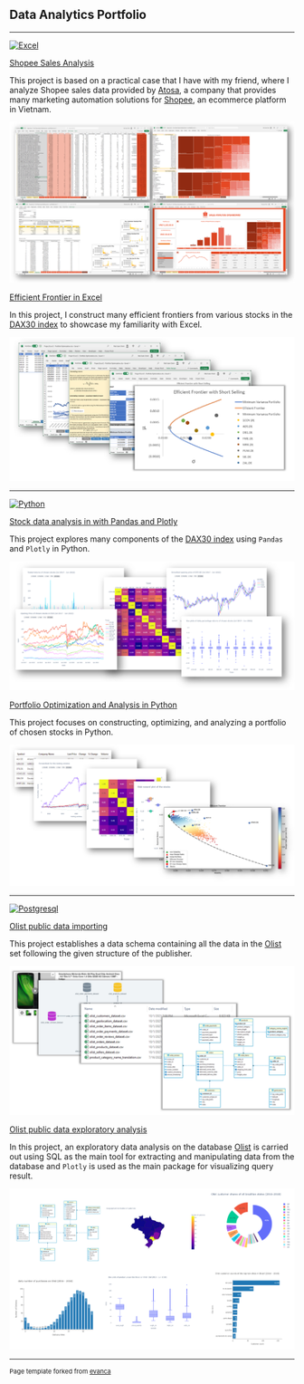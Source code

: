 ## Data Analytics Portfolio

---

[![Excel](https://img.shields.io/badge/Microsoft_Excel-217346?style=for-the-badge&logo=microsoft-excel&logoColor=white)](https://www.microsoft.com/en-us/microsoft-365/excel)

[Shopee Sales Analysis](https://chinhmaigit.github.io/Project-Excel-1/)

This project is based on a practical case that I have with my friend, where I analyze Shopee sales data provided by [Atosa](https://app.atosa.asia/), a company that provides many marketing automation solutions for [Shopee](https://shopee.vn/), an ecommerce platform in Vietnam. 

<img src="images/projectexcel1.png?raw=true"/>


[Efficient Frontier in Excel](https://chinhmaigit.github.io/Project-Excel-2/)

In this project, I construct many efficient frontiers from various stocks in the [DAX30 index](t.ly/OkEF) to showcase my familiarity with Excel.

<img src="images/projectexcel2.png?raw=true"/>

---

[![Python](https://img.shields.io/badge/Python-FFD43B?style=for-the-badge&logo=python&logoColor=blue)](https://www.python.org/) 

[Stock data analysis in with Pandas and Plotly](https://chinhmaigit.github.io/Project-Python-1/)

This project explores many components of the [DAX30 index](t.ly/OkEF) using `Pandas` and `Plotly` in Python.

<img src="images/projectpython1.png?raw=true"/>


[Portfolio Optimization and Analysis in Python](https://chinhmaigit.github.io/Project-Python-2/)

This project focuses on constructing, optimizing, and analyzing a portfolio of chosen stocks in Python.

<img src="images/projectpython2.png?raw=true"/>

---

[![Postgresql](https://img.shields.io/badge/PostgreSQL-316192?style=for-the-badge&logo=postgresql&logoColor=white)](https://www.postgresql.org/)

[Olist public data importing](https://chinhmaigit.github.io/Project-SQL-1/)

This project establishes a data schema containing all the data in the [Olist](https://www.kaggle.com/datasets/olistbr/brazilian-ecommerce) set following the given structure of the publisher.

<img src="images/projectsql1.png?raw=true"/>


[Olist public data exploratory analysis](https://chinhmaigit.github.io/Project-SQL-2/)

In this project, an exploratory data analysis on the database [Olist](https://www.kaggle.com/datasets/olistbr/brazilian-ecommerce) is carried out using SQL as the main tool for extracting and manipulating data from the database and `Plotly` is used as the main package for visualizing query result.

<img src="images/projectsql2.png?raw=true"/>


---
<p style="font-size:11px">Page template forked from <a href="https://github.com/evanca/quick-portfolio">evanca</a></p>
<!-- Remove above link if you don't want to attibute -->
